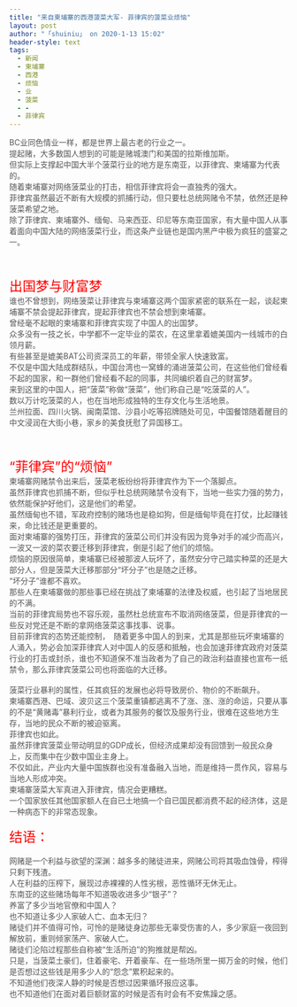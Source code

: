 ```yaml
---
title: "来自柬埔寨的西港菠菜大军- 菲律宾的菠菜业烦恼"
layout: post
author: "「shuiniu」 on 2020-1-13 15:02"
header-style: text
tags:
  - 新闻
  - 柬埔寨
  - 西港
  - 烦恼
  - 业
  - 菠菜
  - -
  - 菲律宾
---
```


<head></head>
<body>
 <font color="#555555">BC业同色情业一样，都是世界上最古老的行业之一。</font>
 <br> 
 <font color="#555555">提起赌，大多数国人想到的可能是赌城澳门和美国的拉斯维加斯。</font>
 <br> 
 <font color="#555555">但实际上支撑起中国大半个菠菜行业的地方是东南亚，以菲律宾、柬埔寨为代表的。</font>
 <br> 
 <font color="#555555">随着柬埔寨对网络菠菜业的打击，相信菲律宾将会一直独秀的强大。</font>
 <br> 
 <font color="#555555">菲律宾虽然最近不断有大规模的抓捕行动，但只要杜总统网赌令不禁，依然还是种菠菜希望之地。</font>
 <br> 
 <font color="#555555">除了菲律宾、柬埔寨外、缅甸、马来西亚、印尼等东南亚国家，有大量中国人从事着面向中国大陆的网络菠菜行业，而这条产业链也是国内黑产中极为疯狂的盛宴之一。</font>
 <br> 
 <br> 
 <br> 
 <br> 
 <font size="5"><font color="#555555"><font color="#ff0000">出国梦与财富梦</font></font></font>
 <br> 
 <font color="#555555">谁也不曾想到，网络菠菜让菲律宾与柬埔寨这两个国家紧密的联系在一起，谈起柬埔寨不禁会提起菲律宾，提起菲律宾也不禁会想到柬埔寨。</font>
 <br> 
 <font color="#555555">曾经毫不起眼的柬埔寨和菲律宾实现了中国人的出国梦。</font>
 <br> 
 <font color="#555555">众多没有一技之长，中学都不一定毕业的菜农，在这里拿着媲美国内一线城市的白领月薪。</font>
 <br> 
 <font color="#555555">有些甚至是媲美BAT公司资深员工的年薪，带领全家人快速致富。</font>
 <br> 
 <font color="#555555">不仅是中国大陆成群结队，中国台湾也一窝蜂的涌进菠菜公司，在这些他们曾经看不起的国家，和一群他们曾经看不起的同事，共同编织着自己的财富梦。</font>
 <br> 
 <font color="#555555">来到这里的中国人，把“菠菜”称做“菠菜”，他们称自己是“吃菠菜的人”。</font>
 <br> 
 <font color="#555555">数以万计吃菠菜的人，也在当地形成独特的生存文化与生活地景。</font>
 <br> 
 <font color="#555555">兰州拉面、四川火锅、闽南菜馆、沙县小吃等招牌随处可见，中国餐馆随着醒目的中文浸润在大街小巷，家乡的美食抚慰了异国移工。</font>
 <br> 
 <br> 
 <br> 
 <br> 
 <font size="5"><font color="#555555"><font color="#ff0000">“菲律宾”的“烦恼”</font></font></font>
 <br> 
 <font color="#555555">柬埔寨网赌禁令出来后，菠菜老板纷纷将菲律宾作为下一个落脚点。</font>
 <br> 
 <font color="#555555">虽然菲律宾也抓捕不断，但似乎杜总统网赌禁令没有下，当地一些实力强的势力，依然能保护好他们，这是他们的希望。</font>
 <br> 
 <font color="#555555">虽然缅甸也不错，军政府控制的赌场也是稳如狗，但是缅甸毕竟在打仗，比起赚钱来，命比钱还是更重要的。</font>
 <br> 
 <font color="#555555">面对柬埔寨的强势打压，菲律宾的菠菜公司们并没有因为竞争对手的减少而高兴，一波又一波的菜农要迁移到菲律宾，倒是引起了他们的烦恼。</font>
 <br> 
 <font color="#555555">烦恼的原因很简单，柬埔寨已经被那波人玩坏了，虽然安分守己踏实种菜的还是大部分人，但是菠菜大迁移那部分“坏分子”也是随之迁移。</font>
 <br> 
 <font color="#555555">“坏分子”谁都不喜欢。</font>
 <br> 
 <font color="#555555">那些人在柬埔寨做的那些事已经在挑战了柬埔寨的法律及权威，也引起了当地居民的不满。</font>
 <br> 
 <font color="#555555">当前的菲律宾局势也不容乐观，虽然杜总统宣布不取消网络菠菜，但是菲律宾的一些反对党还是不断的拿网络菠菜这事找事、说事。</font>
 <br> 
 <font color="#555555">目前菲律宾的态势还能控制，　随着更多中国人的到来，尤其是那些玩坏柬埔寨的人涌入，势必会加深菲律宾人对中国人的反感和抵触，也会加速菲律宾政府对菠菜行业的打击或封杀，谁也不知道保不准当政者为了自己的政治利益直接也宣布一纸禁令，那么菲律宾菠菜公司也将面临的大迁移。</font>
 <br> 
 <br> 
 <font color="#555555">菠菜行业暴利的属性，任其疯狂的发展也必将导致房价、物价的不断飙升。</font>
 <br> 
 <font color="#555555">柬埔寨西港、巴域、波贝这三个菠菜重镇都逃离不了涨、涨、涨的命运，只要从事的不是“黄赌毒”暴利行业，或者为其服务的餐饮及服务行业，很难在这些地方生存，当地的民众不断的被迫驱离。</font>
 <br> 
 <font color="#555555">菲律宾也如此。</font>
 <br> 
 <font color="#555555">虽然菲律宾菠菜业带动明显的GDP成长，但经济成果却没有回馈到一般民众身上，反而集中在少数中国业主身上。</font>
 <br> 
 <font color="#555555">不仅如此，产业内大量中国族群也没有准备融入当地，而是维持一贯作风，容易与当地人形成冲突。</font>
 <br> 
 <font color="#555555">柬埔寨菠菜大军真进入菲律宾，情况会更糟糕。</font>
 <br> 
 <font color="#555555">一个国家放任其他国家额人在自已土地搞一个自已国民都消费不起的经济体，这是一种病态下的非常态现象。</font>
 <br> 
 <br> 
 <font size="5"><font color="#555555"><font color="#ff0000">结语：</font></font></font>
 <br> 
 <br> 
 <font color="#555555">网赌是一个利益与欲望的深渊：越多多的赌徒进来，网赌公司将其吸血蚀骨，榨得只剩下残渣。</font>
 <br> 
 <font color="#555555">人在利益的压榨下，展现过赤裸裸的人性劣根，恶性循环无休无止。</font>
 <br> 
 <font color="#555555">东南亚的这些赌场每年不知道吸收进多少“银子”？</font>
 <br> 
 <font color="#555555">养富了多少当地官僚和中国人？</font>
 <br> 
 <font color="#555555">也不知道让多少人家破人亡、血本无归？</font>
 <br> 
 <font color="#555555">赌徒们并不值得可怜，可怜的是赌徒身边那些无辜受伤害的人，多少家庭一夜回到解放前，重则倾家荡产、家破人亡。</font>
 <br> 
 <font color="#555555">赌徒们沦陷过程那些自称被“生活所迫”的狗推就是帮凶。</font>
 <br> 
 <font color="#555555">只是，当菠菜土豪们，住着豪宅、开着豪车、在一些场所里一掷万金的时候，他们是否想过这些钱是用多少人的“怨念”累积起来的。</font>
 <br> 
 <font color="#555555">不知道他们夜深人静的时候是否想过因果循环报应这事。</font>
 <br> 
 <font color="#555555">也不知道他们在面对着巨额财富的时候是否有时会有不安焦躁之感。</font>
 <br>
</body>


